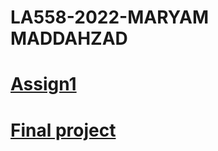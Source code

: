 # LA558-2022-MARYAM MADDAHZAD
# [Assign1](https://maddah7452.github.io/LA558-2022/Web/Assignments/Assignment_1/Pdf/assignment_Maryam.html)
# [Final project](https://public.tableau.com/app/profile/seyedehmaryam.maddahzad/viz/FinalProject-LA558-MaryamMaddahzad-StudyoncorrelationbetweensafetyandurbanforminChicago/Story1)






